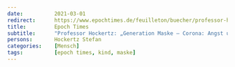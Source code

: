 ```yaml
---
date:          2021-03-01
redirect:      https://www.epochtimes.de/feuilleton/buecher/professor-hockertz-generation-maske-corona-angst-und-herausforderung-a3459504.html
title:         Epoch Times
subtitle:      "Professor Hockertz: „Generation Maske – Corona: Angst und Herausforderung“"
persons:       Hockertz Stefan
categories:    [Mensch]
tags:          [epoch times, kind, maske]
---
```

